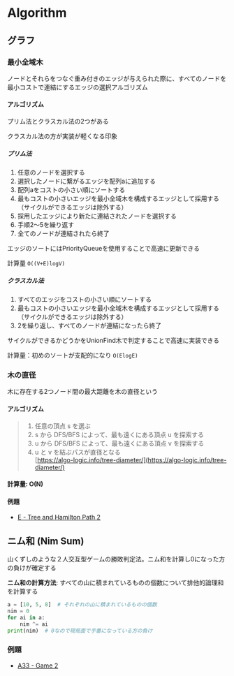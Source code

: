 # Algorithm

## グラフ

### 最小全域木

ノードとそれらをつなぐ重み付きのエッジが与えられた際に、すべてのノードを最小コストで連結にするエッジの選択アルゴリズム

#### アルゴリズム

プリム法とクラスカル法の2つがある

クラスカル法の方が実装が軽くなる印象

##### プリム法

1. 任意のノードを選択する
2. 選択したノードに繋がるエッジを配列aに追加する
3. 配列aをコストの小さい順にソートする
4. 最もコストの小さいエッジを最小全域木を構成するエッジとして採用する（サイクルができるエッジは除外する）
5. 採用したエッジにより新たに連結されたノードを選択する
6. 手順2～5を繰り返す
7. 全てのノードが連結されたら終了

エッジのソートにはPriorityQueueを使用することで高速に更新できる

計算量 `O((V+E)logV)`

##### クラスカル法

1. すべてのエッジをコストの小さい順にソートする
2. 最もコストの小さいエッジを最小全域木を構成するエッジとして採用する（サイクルができるエッジは除外する）
3. 2を繰り返し、すべてのノードが連結になったら終了

サイクルができるかどうかをUnionFind木で判定することで高速に実装できる

計算量：初めのソートが支配的になり `O(ElogE)`

### 木の直径

木に存在する2つノード間の最大距離を木の直径という

#### アルゴリズム

> 1. 任意の頂点 s を選ぶ
> 2. s から DFS/BFS によって、最も遠くにある頂点 u を探索する
> 3. u から DFS/BFS によって、最も遠くにある頂点 v を探索する
> 4. u と v を結ぶパスが直径となる  
> [https://algo-logic.info/tree-diameter/](https://algo-logic.info/tree-diameter/)

#### 計算量: O(N)

#### 例題

- [E - Tree and Hamilton Path 2](https://atcoder.jp/contests/abc361/tasks/abc361_e)

## ニム和 (Nim Sum)

山くずしのような２人交互型ゲームの勝敗判定法。ニム和を計算し0になった方の負けが確定する

**ニム和の計算方法**: すべての山に積まれているものの個数について排他的論理和を計算する

```python
a = [10, 5, 8]  # それぞれの山に積まれているものの個数
nim = 0
for ai in a:
    nim ^= ai
print(nim)  # 0なので現局面で手番になっている方の負け
```

### 例題

- [A33 - Game 2](https://atcoder.jp/contests/tessoku-book/tasks/tessoku_book_ag)
